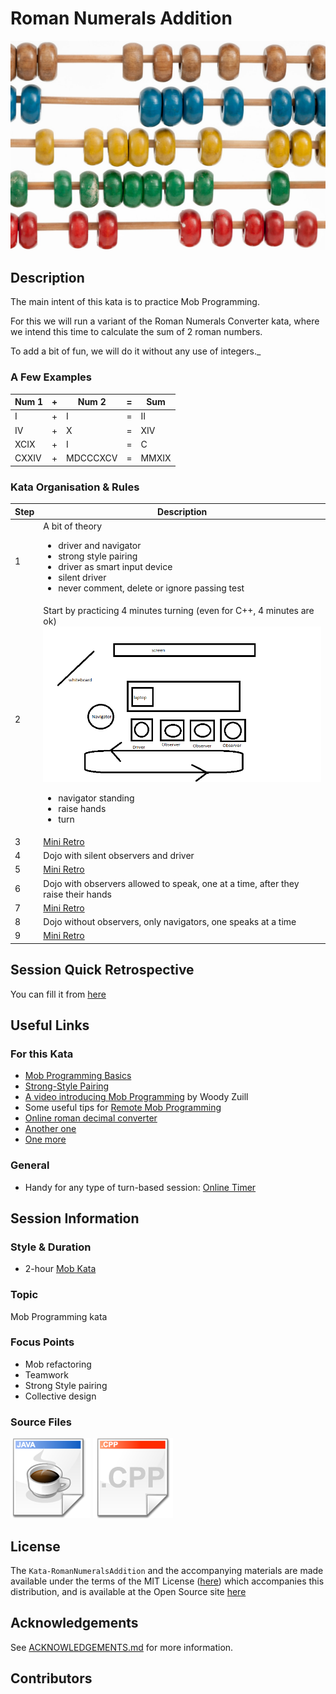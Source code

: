 # Roman Numerals Addition

[![Kata Image](./images/Abacus.jpg)](https://images.unsplash.com/photo-1548175551-1edaea7bbf0d?ixlib=rb-1.2.1&ixid=eyJhcHBfaWQiOjEyMDd9&auto=format&fit=crop&w=1353&q=80)

## Description

The main intent of this kata is to practice Mob Programming.

For this we will run a variant of the Roman Numerals Converter kata, where 
we intend this time to calculate the sum of 2 roman numbers.

To add a bit of fun, we will do it without any use of integers._

### A Few Examples

| Num 1 | + | Num 2 | = | Sum |
| --- | --- | --- | --- | --- |
| I | + | I | = | II |
| IV | + | X | = | XIV |
| XCIX | + | I | = | C |
| CXXIV | + | MDCCCXCV | = | MMXIX |

### Kata Organisation & Rules

| Step | Description |
| --- | --- |
| 1    | A bit of theory<ul><li>driver and navigator</li><li>strong style pairing</li><li>driver as smart input device</li><li>silent driver</li><li>never comment, delete or ignore passing test</li></ul> |
| 2    | Start by practicing 4 minutes turning (even for C++, 4 minutes are ok)<br>![Organisation](./images/MobOrganisation.png)<ul><li>navigator standing</li><li>raise hands</li><li>turn</li></ul> |
| 3    | [Mini Retro](./MiniRetro.md) |
| 4    | Dojo with silent observers and driver |
| 5    | [Mini Retro](./MiniRetro.md) |
| 6    | Dojo with observers allowed to speak, one at a time, after they raise their hands |
| 7    | [Mini Retro](./MiniRetro.md) |
| 8    | Dojo without observers, only navigators, one speaks at a time |
| 9    | [Mini Retro](./MiniRetro.md) |

## Session Quick Retrospective

You can fill it from [here](./QuickRetrospective.md)

## Useful Links

### For this Kata

- [Mob Programming Basics](https://mobprogramming.org/mob-programming-basics/)
- [Strong-Style Pairing](http://llewellynfalco.blogspot.com/2014/06/llewellyns-strong-style-pairing.html)
- [A video introducing Mob Programming](https://www.agilealliance.org/resources/sessions/mob-programming-aatc2017/) by Woody Zuill
- Some useful tips for [Remote Mob Programming](https://www.remotemobprogramming.org/)
- [Online roman decimal converter](https://www.calculateme.com/roman-numerals/to-roman)
- [Another one](https://www.calculator.org/calculate-online/mathematics/roman-numerals.html)
- [One more](https://goodcalculators.com/roman-numeral-converter/)

### General

- Handy for any type of turn-based session: [Online Timer](https://agility.jahed.dev/)

## Session Information

### Style & Duration

- 2-hour [Mob Kata](./doc/MobProgramming.md)

### Topic

Mob Programming kata

### Focus Points

- Mob refactoring
- Teamwork
- Strong Style pairing
- Collective design

### Source Files

[![Java](./images/LanguageJava.png)](./java)
[![C++](./images/LanguageCpp.png)](./cpp)

## License

The `Kata-RomanNumeralsAddition` and the accompanying materials are made available
under the terms of the MIT License ([here](LICENSE.md)) which accompanies this
distribution, and is available at the Open Source site [here](https://opensource.org/licenses/MIT)

## Acknowledgements

See [ACKNOWLEDGEMENTS.md](./ACKNOWLEDGEMENTS.md) for more information.

## Contributors

